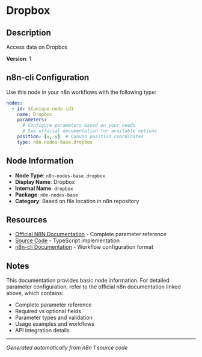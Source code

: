 # Dropbox

## Description

Access data on Dropbox

**Version**: 1

## n8n-cli Configuration

Use this node in your n8n workflows with the following type:

```yaml
nodes:
  - id: ${unique-node-id}
    name: Dropbox
    parameters:
      # Configure parameters based on your needs
      # See official documentation for available options
    position: [x, y]  # Canvas position coordinates
    type: n8n-nodes-base.dropbox
```

## Node Information

- **Node Type**: `n8n-nodes-base.dropbox`
- **Display Name**: Dropbox
- **Internal Name**: `dropbox`
- **Package**: `n8n-nodes-base`
- **Category**: Based on file location in n8n repository

## Resources

- [Official N8N Documentation](https://docs.n8n.io/integrations/builtin/app-nodes/n8n-nodes-base.dropbox/) - Complete parameter reference
- [Source Code](https://github.com/n8n-io/n8n/blob/master/packages/nodes-base/nodes/Dropbox/Dropbox.node.ts) - TypeScript implementation
- [n8n-cli Documentation](https://github.com/edenreich/n8n-cli) - Workflow configuration format

## Notes

This documentation provides basic node information. For detailed parameter configuration, 
refer to the official n8n documentation linked above, which contains:

- Complete parameter reference
- Required vs optional fields
- Parameter types and validation
- Usage examples and workflows
- API integration details

---
*Generated automatically from n8n 1 source code*
